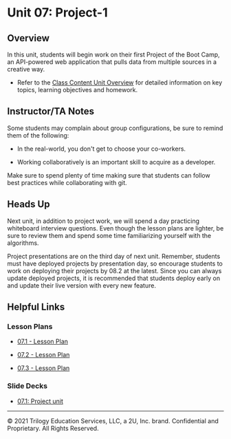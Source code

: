 # Unit 07: Project-1

## Overview

In this unit, students will begin work on their first Project of the Boot Camp, an API-powered web application that pulls data from multiple sources in a creative way.

  * Refer to the [Class Content Unit Overview](../../../01-Class-Content/07-Project-1/README.md) for detailed information on key topics, learning objectives and homework.

## Instructor/TA Notes

Some students may complain about group configurations, be sure to remind them of the following:

  * In the real-world, you don't get to choose your co-workers.

  * Working collaboratively is an important skill to acquire as a developer.

Make sure to spend plenty of time making sure that students can follow best practices while collaborating with git.

## Heads Up

Next unit, in addition to project work, we will spend a day practicing whiteboard interview questions. Even though the lesson plans are lighter, be sure to review them and spend some time familiarizing yourself with the algorithms. 

Project presentations are on the third day of next unit. Remember, students must have deployed projects by presentation day, so encourage students to work on deploying their projects by 08.2 at the latest. Since you can always update deployed projects, it is recommended that students deploy early on and update their live version with every new feature.

## Helpful Links

### Lesson Plans

  * [07.1 - Lesson Plan](01-Day/07.1-LESSON-PLAN.md)

  * [07.2 - Lesson Plan](02-Day/07.2-LESSON-PLAN.md)

  * [07.3 - Lesson Plan](03-Day/07.3-LESSON-PLAN.md)

### Slide Decks

  * [07.1: Project unit](https://docs.google.com/presentation/d/1mCsAsRtwjGncXqq17bIJUZGNV26wqjqeuhWTQvnoLa0/edit?usp=sharing)

---
© 2021 Trilogy Education Services, LLC, a 2U, Inc. brand. Confidential and Proprietary. All Rights Reserved.
